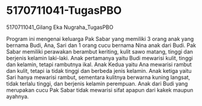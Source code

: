 # 5170711041-TugasPBO
5170711041_Gilang Eka Nugraha_TugasPBO

Program ini mengenai keluarga Pak Sabar yang memiliki 3 orang anak yang bernama Budi, Ana, Sari dan 1 orang cucu bernama Nina anak dari Budi.
Pak Sabar memiliki perawakan berambut keriting, kulit sawo matang, tinggi dan berjenis kelamin laki-laki. Anak pertamanya yaitu Budi mewarisi kulit, tinggi dan kelamin, tetapi rambutnya ikal. Anak Kedua yaitu Ana mewarisi rambut dan kulit, tetapi ia tidak tinggi dan berbeda jenis kelamin. Anak ketiga yaitu Sari hanya mewarisi rambut, sementara kulitnya berwarna kuning langsat, tidak terlalu tinggi, dan berjenis kelamin perempuan. Anak dari Budi yang merupakan cucu Pak Sabar tidak mewarisi sifat apapun dari kakek maupun ayahnya.
